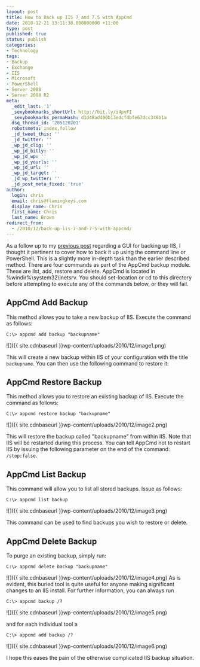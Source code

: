```yaml
---
layout: post
title: How to Back up IIS 7 and 7.5 with AppCmd
date: 2010-12-21 13:11:38.000000000 +11:00
type: post
published: true
status: publish
categories:
- Technology
tags:
- Backup
- Exchange
- IIS
- Microsoft
- PowerShell
- Server 2008
- Server 2008 R2
meta:
  _edit_last: '1'
  _sexybookmarks_shortUrl: http://bit.ly/i4pvFI
  _sexybookmarks_permaHash: d1d48ad400b13edcfdbfe67dcc340b1a
  dsq_thread_id: '205120201'
  robotsmeta: index,follow
  _jd_tweet_this: ''
  _jd_twitter: ''
  _wp_jd_clig: ''
  _wp_jd_bitly: ''
  _wp_jd_wp: ''
  _wp_jd_yourls: ''
  _wp_jd_url: ''
  _wp_jd_target: ''
  _jd_wp_twitter: ''
  _jd_post_meta_fixed: 'true'
author:
  login: chris
  email: chris@flamingkeys.com
  display_name: Chris
  first_name: Chris
  last_name: Brown
redirect_from:
  - /2010/12/back-up-iis-7-and-7-5-with-appcmd/
---
```

As a follow up to my [previous post](/iis-7-backup-and-restore) regarding a GUI for backing up IIS, I thought it pertinent to cover how to back it up using the command line or PowerShell. This is a slightly more in-depth task than the earlier described method. There are four commands as part of the AppCmd backup module. These are list, add, restore and delete. AppCmd is located in %windir%\system32\inetsrv. You should set-location or cd to this directory before attempting to execute any of the commands below, or they will fail.

## AppCmd Add Backup

This method allows you to take a new backup of IIS. Execute the command as follows:

    C:\> appcmd add backup "backupname"

![]({{ site.cdnbaseurl }}wp-content/uploads/2010/12/image1.png)

This will create a new backup within IIS of your configuration with the title `backupname`. You can then use the following command to restore it:

## AppCmd Restore Backup

This method allows you to restore an existing backup of IIS. Execute the command as follows:

    C:\> appcmd restore backup "backupname"

![]({{ site.cdnbaseurl }}wp-content/uploads/2010/12/image2.png)

This will restore the backup called "backupname" from within IIS. Note that IIS will be restarted during this process. You can tell AppCmd not to restart IIS by issuing the following parameter on the end of the command: `/stop:false`.

## AppCmd List Backup

This command will allow you to list all stored backups. Issue as follows:

    C:\> appcmd list backup

![]({{ site.cdnbaseurl }}wp-content/uploads/2010/12/image3.png)

This command can be used to find backups you wish to restore or delete.

## AppCmd Delete Backup

To purge an existing backup, simply run:

    C:\> appcmd delete backup "backupname"

![]({{ site.cdnbaseurl }}wp-content/uploads/2010/12/image4.png)
As is evident, this buried tool is quite useful for anyone making significant changes to an IIS install.
For further information, you can always run

    C:\> appcmd backup /?

![]({{ site.cdnbaseurl }}wp-content/uploads/2010/12/image5.png)

and for each individual tool a

    C:\> appcmd add backup /?

![]({{ site.cdnbaseurl }}wp-content/uploads/2010/12/image6.png)

I hope this eases the pain of the otherwise complicated IIS backup situation.

